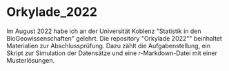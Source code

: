 # Orkylade_2022
Im August 2022 habe ich an der Universität Koblenz "Statistik in den BioGeowissenschaften" gelehrt. Die repository "Orkylade 2022"" beinhaltet Materialien zur Abschlussprüfung. Dazu zählt die Aufgabenstellung, ein Skript zur Simulation der Datensätze und eine r-Markdown-Datei mit einer Musterlösungen. 